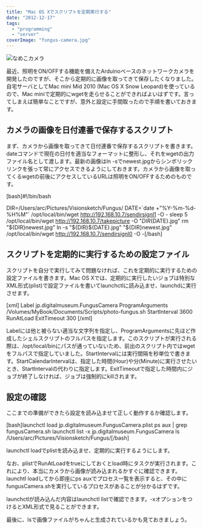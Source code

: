 ```yaml
---
title: "Mac OS Xでスクリプトを定期実行する"
date: "2012-12-17"
tags: 
  - "programming"
  - "server"
coverImage: "fungus-camera.jpg"
---
```


![](/images/fungus-camera.jpg "なめこカメラ")

最近、照明をON/OFFする機能を備えたArduinoベースのネットワークカメラを開発したのですが、そこから定期的に画像を取ってきて保存したくなりました。自宅サーバとしてMac mini Mid 2010 (Mac OS X Snow Leopard)を使っているので、Mac miniで定期的にwgetを走らせることができればよいはずです。言ってしまえば簡単なことですが、意外と設定に手間取ったので手順を書いておきます。

## カメラの画像を日付連番で保存するスクリプト

まず、カメラから画像を取ってきて日付連番で保存するスクリプトを書きます。dateコマンドで現在の日付を適当なフォーマットに整形し、それをwgetの出力ファイル名として渡します。最新の画像はln -sでnewest.jpgからシンボリックリンクを張って常にアクセスできるようにしておきます。カメラから画像を取ってくるwgetの前後にアクセスしているURLは照明をON/OFFするためのものです。

\[bash\]#!/bin/bash

DIR=/Users/arc/Pictures/Visionsketch/Fungus/ DATE=\`date +"%Y-%m-%d-%H%M"\` /opt/local/bin/wget http://192.168.10.7/sendirsignl1 -O - sleep 5 /opt/local/bin/wget http://192.168.10.7/takepicture -O "${DIR}${DATE}.jpg" rm "${DIR}newest.jpg" ln -s "${DIR}${DATE}.jpg" "${DIR}newest.jpg" /opt/local/bin/wget http://192.168.10.7/sendirsignl0 -O -\[/bash\]

## スクリプトを定期的に実行するための設定ファイル

スクリプトを自分で実行してみて問題なければ、これを定期的に実行するための設定ファイルを書きます。Mac OS Xでは、定期的に実行したいジョブは特別なXML形式(plist)で設定ファイルを書いてlaunchctlに読み込ませ、launchdに実行させます。

\[xml\]<?xml version="1.0" encoding="UTF-8"?> <!DOCTYPE plist PUBLIC "-//Apple//DTD PLIST 1.0//EN" "http://www.apple.com/DTDs/PropertyList-1.0.dtd"> <plist version="1.0"> <dict> <key>Label</key> <string>jp.digitalmuseum.FungusCamera</string> <key>ProgramArguments</key> <array> <string>/Volumes/MyBook/Documents/Scripts/photo-fungus.sh</string> </array> <!-- <key>StartCalendarInterval</key> <dict> <key>Minute</key> <integer>0</integer> </dict> --> <key>StartInterval</key> <integer>3600</integer> <key>RunAtLoad</key> <true/> <key>ExitTimeout</key> <integer>300</integer> </dict> </plist>\[/xml\]

Labelには他と被らない適当な文字列を指定し、ProgramArgumentsに先ほど作成したシェルスクリプトのフルパスを指定します。このスクリプトが実行される際は、/opt/local/binにパスが通っていないため、前出のスクリプト内ではwgetをフルパスで指定していました。StartIntervalには実行間隔を秒単位で書きます。StartCalendarIntervalは、指定した時間(Hour)や分(Minute)に実行させたいとき、StartIntervalの代わりに指定します。ExitTimeoutで指定した時間内にジョブが終了しなければ、ジョブは強制的にkillされます。

## 設定の確認

ここまでの準備ができたら設定を読み込ませて正しく動作するか確認します。

\[bash\]launchctl load jp.digitalmuseum.FungusCamera.plist ps aux | grep fungusCamera.sh launchctl list -x jp.digitalmuseum.FungusCamera ls /Users/arc/Pictures/Visionsketch/Fungus/\[/bash\]

launchctl loadでplistを読み込ませ、定期的に実行するようにします。

なお、plistでRunAtLoadをtrueにしておくとload時にタスクが実行されます。これにより、本当にカメラから画像が読み込まれるかすぐに確認できます。launchtl loadしてから即座にps auxでプロセス一覧を表示すると、その中にfungusCamera.shを実行しているプロセスがあることが分かるはずです。

launchctlが読み込んだ内容はlaunchctl listで確認できます。-xオプションをつけるとXML形式で見ることができます。

最後に、lsで画像ファイルがちゃんと生成されているかも見ておきましょう。
